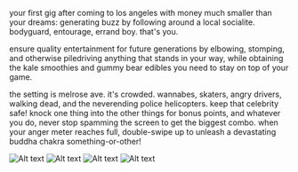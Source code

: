 your first gig after coming to los angeles with money much smaller than your dreams: generating buzz by following around a local socialite. bodyguard, entourage, errand boy. that's you.

ensure quality entertainment for future generations by elbowing, stomping, and otherwise piledriving anything that stands in your way, while obtaining the kale smoothies and gummy bear edibles you need to stay on top of your game.

the setting is melrose ave. it's crowded. wannabes, skaters, angry drivers, walking dead, and the neverending police helicopters. keep that celebrity safe! knock one thing into the other things for bonus points, and whatever you do, never stop spamming the screen to get the biggest combo. when your anger meter reaches full, double-swipe up to unleash a devastating buddha chakra something-or-other!

![Alt text](http://gygias.com/img/screens/f1.jpg "one")
![Alt text](http://gygias.com/img/screens/f2.jpg "two")
![Alt text](http://gygias.com/img/screens/f3.jpg "three")
![Alt text](http://gygias.com/img/screens/f4.jpg "four")

